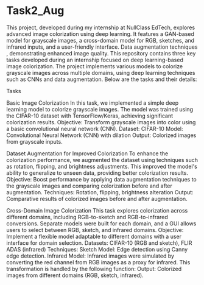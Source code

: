 # Task2_Aug
This project, developed during my internship at NullClass EdTech, explores advanced image colorization using deep learning. It features a GAN-based model for grayscale images, a cross-domain model for RGB, sketches, and infrared inputs, and a user-friendly interface. Data augmentation techniques , demonstrating enhanced image quality.
This repository contains three key tasks developed during an internship focused on deep learning-based image colorization. The project implements various models to colorize grayscale images across multiple domains, using deep learning techniques such as CNNs and data augmentation. Below are the tasks and their details:

Tasks

Basic Image Colorization In this task, we implemented a simple deep learning model to colorize grayscale images. The model was trained using the CIFAR-10 dataset with TensorFlow/Keras, achieving significant colorization results. Objective: Transform grayscale images into color using a basic convolutional neural network (CNN). Dataset: CIFAR-10 Model: Convolutional Neural Network (CNN) with dilation Output: Colorized images from grayscale inputs.

Dataset Augmentation for Improved Colorization To enhance the colorization performance, we augmented the dataset using techniques such as rotation, flipping, and brightness adjustments. This improved the model's ability to generalize to unseen data, providing better colorization results. Objective: Boost performance by applying data augmentation techniques to the grayscale images and comparing colorization before and after augmentation. Techniques: Rotation, flipping, brightness alteration Output: Comparative results of colorized images before and after augmentation.

Cross-Domain Image Colorization This task explores colorization across different domains, including RGB-to-sketch and RGB-to-infrared conversions. Separate models were built for each domain, and a GUI allows users to select between RGB, sketch, and infrared domains. Objective: Implement a flexible model adaptable to different domains with a user interface for domain selection. Datasets: CIFAR-10 (RGB and sketch), FLIR ADAS (infrared) Techniques: Sketch Model: Edge detection using Canny edge detection. Infrared Model: Infrared images were simulated by converting the red channel from RGB images as a proxy for infrared. This transformation is handled by the following function: Output: Colorized images from different domains (RGB, sketch, infrared).

